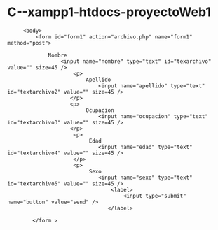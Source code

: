 C--xampp1-htdocs-proyectoWeb1
=============================
<html> 
  <title>proyectuniversity</title> 
     </head> 

         <body> 
             <form id="form1" action="archivo.php" name="form1" method="post"> 

                 Nombre 
                     <input name="nombre" type="text" id="texarchivo" value="" size=45 /> 
                         <p> 
                             Apellido 
                                 <input name="apellido" type="text" id="textarchivo2" value="" size=45 /> 
                        </p> 
                        <p> 
                             Ocupacion 
                                 <input name="ocupacion" type="text" id="textarchivo3" value="" size=45 /> 
                        </p> 
                         <p> 
                              Edad 
                                 <input name="edad" type="text" id="textarchivo4" value="" size=45 /> 
                         </p> 
                         <p> 
                              Sexo 
                                 <input name="sexo" type="text" id="textarchivo5" value="" size=45 /> 
                                     <label> 
                                         <input type="submit" name="button" value="send" /> 
                                    </label> 
                                                                           
            </form > 
                                           
 </body> 
 </html> 

